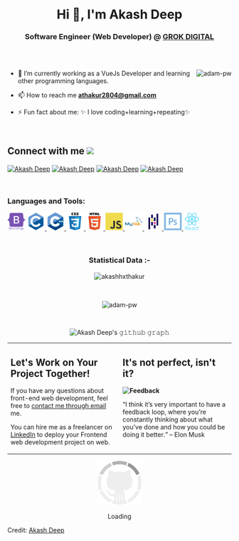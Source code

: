 <h1 align="center">Hi 👋, I'm Akash Deep</h1>
<h3 align="center">Software Engineer (Web Developer) @ <a title="grok-digital" href="https://grok-digital.com/">GROK DIGITAL</a></h3>

<br>

<!-- <p align="right"> <h3>Profile Views :-</h3> <img src="https://komarev.com/ghpvc/?username=akashhdeep&label=Profile%20views&color=0e75b6&style=flat"
    alt="adam-pw" /> 
  </p> -->

<br>

<p><img align="right" src="https://github.com/Adam-pw/Adam-pw/blob/main/animation_500_kxa883sd.gif" alt="adam-pw" /></p>


- 🌱 I’m currently working as a VueJs Developer and learning other programming languages.

- 📫 How to reach me **athakur2804@gmail.com**

- ⚡ Fun fact about me: ✨ I love coding+learning+repeating✨

<br>

## Connect with me <img src="https://media.giphy.com/media/iY8CRBdQXODJSCERIr/giphy.gif" width="30px">
<p align="left">
  <a href="http://www.linkedin.com/in/akash-deep-06805915b" target="blank"><img align="center"
      src="https://raw.githubusercontent.com/rahuldkjain/github-profile-readme-generator/master/src/images/icons/Social/linked-in-alt.svg"
      alt="Akash Deep" height="30" width="40" /></a>
  <a href="http://www.facebook.com/akashhxthakur" target="blank"><img align="center"
      src="https://raw.githubusercontent.com/rahuldkjain/github-profile-readme-generator/master/src/images/icons/Social/facebook.svg"
      alt="Akash Deep" height="30" width="40" /></a>
  <a href="http://www.instagram.com/akashhxthakur" target="blank"><img align="center"
      src="https://raw.githubusercontent.com/rahuldkjain/github-profile-readme-generator/master/src/images/icons/Social/instagram.svg"
      alt="Akash Deep" height="30" width="40" /></a>
 <a href="http://www.twitter.com/athakur2804" target="blank"><img align="center"
      src="https://raw.githubusercontent.com/rahuldkjain/github-profile-readme-generator/master/src/images/icons/Social/twitter.svg"
      alt="Akash Deep" height="30" width="40" /></a>
  
</p>

<br>

<h3 align="left">Languages and Tools:</h3>
<p align="left"> 
    <img src="https://raw.githubusercontent.com/devicons/devicon/master/icons/bootstrap/bootstrap-plain-wordmark.svg"
      alt="bootstrap" width="40" height="40" /> </a> <a href="https://www.cprogramming.com/" target="_blank"
    rel="noreferrer"> <img src="https://raw.githubusercontent.com/devicons/devicon/master/icons/c/c-original.svg"
      alt="c" width="40" height="40" /> </a> <a href="https://www.w3schools.com/cpp/" target="_blank" rel="noreferrer">
    <img src="https://raw.githubusercontent.com/devicons/devicon/master/icons/cplusplus/cplusplus-original.svg"
      alt="cplusplus" width="40" height="40" /> </a> <a href="https://www.w3schools.com/css/" target="_blank"
    rel="noreferrer"> <img
      src="https://raw.githubusercontent.com/devicons/devicon/master/icons/css3/css3-original-wordmark.svg" alt="css3"
      width="40" height="40" /> </a> <a href="https://www.w3.org/html/" target="_blank" rel="noreferrer"> <img
      src="https://raw.githubusercontent.com/devicons/devicon/master/icons/html5/html5-original-wordmark.svg"
      alt="html5" width="40" height="40" /> </a> <a href="https://www.adobe.com/in/products/illustrator.html"
    target="_blank" rel="noreferrer">  <img
      src="https://raw.githubusercontent.com/devicons/devicon/master/icons/javascript/javascript-original.svg"
      alt="javascript" width="40" height="40" /> </a> <a href="https://kotlinlang.org" target="_blank" rel="noreferrer">
     <img
      src="https://raw.githubusercontent.com/devicons/devicon/master/icons/mysql/mysql-original-wordmark.svg"
      alt="mysql" width="40" height="40" /> </a> </a> <a href="https://nodejs.org" target="_blank" rel="noreferrer"> 
    <img
      src="https://raw.githubusercontent.com/devicons/devicon/2ae2a900d2f041da66e950e4d48052658d850630/icons/pandas/pandas-original.svg"
      alt="pandas" width="40" height="40" /> </a> <a href="https://www.photoshop.com/en" target="_blank"
    rel="noreferrer"> <img
      src="https://raw.githubusercontent.com/devicons/devicon/master/icons/photoshop/photoshop-line.svg" alt="photoshop"
      width="40" height="40" /> </a> <a href="https://www.python.org" target="_blank" rel="noreferrer">  <img
      src="https://raw.githubusercontent.com/devicons/devicon/master/icons/react/react-original-wordmark.svg"
      alt="react" width="40" height="40" /> </a> <a href="https://sass-lang.com" target="_blank" rel="noreferrer">  </a> </p>

<br>
<div align=center>
<h3>Statistical Data :-</h3>
<p><img align="center"
    src="https://github-readme-stats.vercel.app/api/top-langs?username=akashhxthakur&show_icons=true&locale=en&bg_color=0d1117&text_color=ffffff&layout=compact"
    alt="akashhxthakur" 
    bg_color=#808080/></p>

<br>

<!-- <p>&nbsp;<img align="center" src="https://github-readme-stats.vercel.app/api?username=akashhxthakur&show_icons=true&locale=en&bg_color=0d1117&text_color=ffffff&repo=convoychat"
    alt="adam-pw" /></p>

<br> -->

<p><img align="center" src="https://github-readme-streak-stats.herokuapp.com/?user=akashhxthakur&theme=dark&background=0d1117&date_format=M%20j%5B%2C%20Y%5D&currStreakLabel=6FDA44&fire=6FDA44&ring=6FDA44" alt="adam-pw" /></p>
      
<p align="left"> <a href="https://twitter.com/" target="blank"><img
      src="https://img.shields.io/twitter/follow/?logo=twitter&style=for-the-badge" alt="" /></a> </p>
  
  ![Akash Deep's 𝚐𝚒𝚝𝚑𝚞𝚋 𝚐𝚛𝚊𝚙𝚑](https://activity-graph.herokuapp.com/graph?username=akashhxthakur&theme=react-dark&hide_border=true&area=true)
  
<!--   ![GitHub Activity Graph](https://activity-graph.herokuapp.com/graph?username=akashhxthakur&bg_color=000000&color=4fff67&line=4fff67&point=ffffff&area=true&hide_border=true) 
   -->
<!-- ## 🏆GitHub Trophies
![](https://github-profile-trophy.vercel.app/?username=akashhxthakur&theme=discord&no-frame=false&no-bg=false&margin-w=4)   -->
  <table style="border: none">
  <tr>
  <td width="50%" valign="top">

## Let's Work on Your Project Together!

If you have any questions about front-end web development, feel free to <a href="mailto:athakur2804@gmail.com@gmail.com">contact me through email</a> me.

You can hire me as a freelancer on <a href="https://www.linkedin.com/in/akash-deep-06805915b/">LinkedIn</a> to deploy your Frontend web development project on web.

  </td>
  <td width="50%" valign="top">

## It's not perfect, isn't it?

**<img alt="Feedback" src="https://img.shields.io/badge/Ask%20me-anything-1abc9c.svg">**

“I think it’s very important to have a feedback loop, where you’re constantly thinking about what you’ve done and how you could be doing it better.”
– Elon Musk

  </td>
  </tr>
</table>
  <div align=center>
        <img src="https://raw.githubusercontent.com/AhmedFathyDev/AhmedFathyDev/main/GitHub.gif" alt="GitHub Octocat Logo" height="100">
        <p>Loading</p>
    </div>
  </div>

Credit: [Akash Deep](https://github.com/akashhxthakur)
